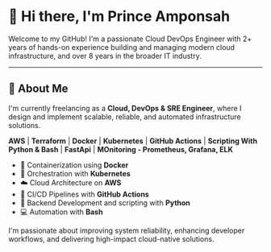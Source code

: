 # 👋 Hi there, I'm Prince Amponsah

Welcome to my GitHub! I'm a passionate Cloud DevOps Engineer with 2+ years of hands-on experience building and managing modern cloud infrastructure, and over 8 years in the broader IT industry.

---

## 🚀 About Me

I'm currently freelancing as a **Cloud, DevOps & SRE Engineer**, where I design and implement scalable, reliable, and automated infrastructure solutions.


 **AWS** | **Terraform** | **Docker** | **Kubernetes** | **GitHub Actions** | **Scripting With Python & Bash** | **FastApi** | **MOnitoring - Prometheus, Grafana, ELK**
- 🐳 Containerization using **Docker**
- 🚢 Orchestration with **Kubernetes**
- ☁️ Cloud Architecture on **AWS**
- 🔄 CI/CD Pipelines with **GitHub Actions**
- 🐍 Backend Development and scripting with **Python**
- 💻 Automation with **Bash**

I'm passionate about improving system reliability, enhancing developer workflows, and delivering high-impact cloud-native solutions.
